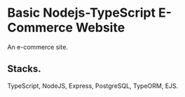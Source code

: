 # Basic Nodejs-TypeScript E-Commerce Website


An e-commerce site.
## Stacks.
TypeScript, NodeJS, Express, PostgreSQL, TypeORM, EJS.




